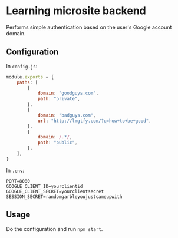 # Learning microsite backend

Performs simple authentication based on the user's Google account domain.

## Configuration

In `config.js`:
```javascript
module.exports = {
    paths: [
        {
            domain: "goodguys.com",
            path: "private",
        },
        {
            domain: "badguys.com",
            url: "http://lmgtfy.com/?q=how+to+be+good",
        },
        {
            domain: /.*/,
            path: "public",
        },
    ],
}
```

In `.env`:
```
PORT=8080
GOOGLE_CLIENT_ID=yourclientid
GOOGLE_CLIENT_SECRET=yourclientsecret
SESSION_SECRET=randomgarbleyoujustcameupwith
```

## Usage

Do the configuration and run `npm start`.
